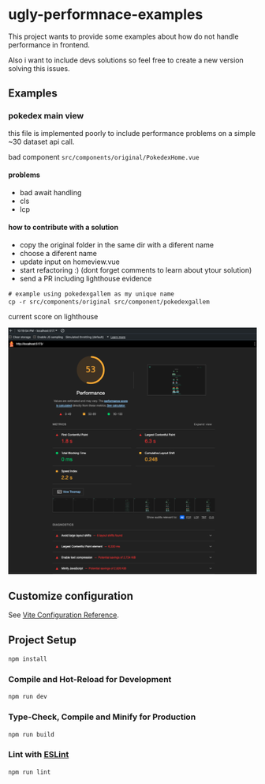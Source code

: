 # ugly-performnace-examples

This project wants to provide some examples about how do not handle performance in frontend.

Also i want to include devs solutions so feel free to create a new version solving this issues.

## Examples

### pokedex main view

this file is implemented poorly to include performance problems on a simple ~30 dataset api call.

bad component `src/components/original/PokedexHome.vue`

#### problems

- bad await handling
- cls
- lcp

#### how to contribute with a solution

- copy the original folder in the same dir with a diferent name
- choose a diferent name
- update input on homeview.vue
- start refactoring :) (dont forget comments to learn about ytour solution)
- send a PR including lighthouse evidence

```shell
# example using pokedexgallem as my unique name
cp -r src/components/original src/component/pokedexgallem
```

current score on lighthouse

![initial example](./public/homeview-originalissues.png)

## Customize configuration

See [Vite Configuration Reference](https://vitejs.dev/config/).

## Project Setup

```sh
npm install
```

### Compile and Hot-Reload for Development

```sh
npm run dev
```

### Type-Check, Compile and Minify for Production

```sh
npm run build
```

### Lint with [ESLint](https://eslint.org/)

```sh
npm run lint
```
